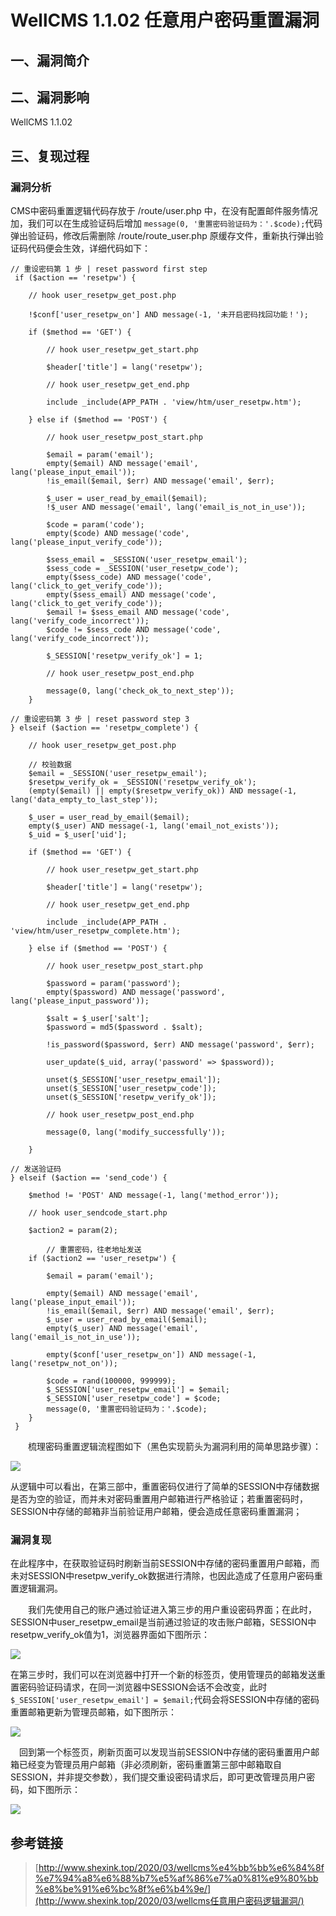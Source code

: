 WellCMS 1.1.02 任意用户密码重置漏洞
===================================

一、漏洞简介
------------

二、漏洞影响
------------

WellCMS 1.1.02

三、复现过程
------------

### 漏洞分析

CMS中密码重置逻辑代码存放于 /route/user.php
中，在没有配置邮件服务情况加，我们可以在生成验证码后增加
`message(0, '重置密码验证码为：'.$code);`代码弹出验证码，修改后需删除
/route/route\_user.php
原缓存文件，重新执行弹出验证码代码便会生效，详细代码如下：

    // 重设密码第 1 步 | reset password first step
     if ($action == 'resetpw') {

        // hook user_resetpw_get_post.php

        !$conf['user_resetpw_on'] AND message(-1, '未开启密码找回功能！');

        if ($method == 'GET') {

            // hook user_resetpw_get_start.php

            $header['title'] = lang('resetpw');

            // hook user_resetpw_get_end.php

            include _include(APP_PATH . 'view/htm/user_resetpw.htm');

        } else if ($method == 'POST') {

            // hook user_resetpw_post_start.php

            $email = param('email');
            empty($email) AND message('email', lang('please_input_email'));
            !is_email($email, $err) AND message('email', $err);

            $_user = user_read_by_email($email);
            !$_user AND message('email', lang('email_is_not_in_use'));

            $code = param('code');
            empty($code) AND message('code', lang('please_input_verify_code'));

            $sess_email = _SESSION('user_resetpw_email');
            $sess_code = _SESSION('user_resetpw_code');
            empty($sess_code) AND message('code', lang('click_to_get_verify_code'));
            empty($sess_email) AND message('code', lang('click_to_get_verify_code'));
            $email != $sess_email AND message('code', lang('verify_code_incorrect'));
            $code != $sess_code AND message('code', lang('verify_code_incorrect'));

            $_SESSION['resetpw_verify_ok'] = 1;

            // hook user_resetpw_post_end.php

            message(0, lang('check_ok_to_next_step'));
        }

    // 重设密码第 3 步 | reset password step 3
    } elseif ($action == 'resetpw_complete') {

        // hook user_resetpw_get_post.php

        // 校验数据
        $email = _SESSION('user_resetpw_email');
        $resetpw_verify_ok = _SESSION('resetpw_verify_ok');
        (empty($email) || empty($resetpw_verify_ok)) AND message(-1, lang('data_empty_to_last_step'));

        $_user = user_read_by_email($email);
        empty($_user) AND message(-1, lang('email_not_exists'));
        $_uid = $_user['uid'];

        if ($method == 'GET') {

            // hook user_resetpw_get_start.php

            $header['title'] = lang('resetpw');

            // hook user_resetpw_get_end.php

            include _include(APP_PATH . 'view/htm/user_resetpw_complete.htm');

        } else if ($method == 'POST') {

            // hook user_resetpw_post_start.php

            $password = param('password');
            empty($password) AND message('password', lang('please_input_password'));

            $salt = $_user['salt'];
            $password = md5($password . $salt);

            !is_password($password, $err) AND message('password', $err);

            user_update($_uid, array('password' => $password));

            unset($_SESSION['user_resetpw_email']);
            unset($_SESSION['user_resetpw_code']);
            unset($_SESSION['resetpw_verify_ok']);

            // hook user_resetpw_post_end.php

            message(0, lang('modify_successfully'));

        }

    // 发送验证码
    } elseif ($action == 'send_code') {

        $method != 'POST' AND message(-1, lang('method_error'));

        // hook user_sendcode_start.php

        $action2 = param(2);

            // 重置密码，往老地址发送
        if ($action2 == 'user_resetpw') {

            $email = param('email');

            empty($email) AND message('email', lang('please_input_email'));
            !is_email($email, $err) AND message('email', $err);
            $_user = user_read_by_email($email);
            empty($_user) AND message('email', lang('email_is_not_in_use'));

            empty($conf['user_resetpw_on']) AND message(-1, lang('resetpw_not_on'));

            $code = rand(100000, 999999);
            $_SESSION['user_resetpw_email'] = $email;
            $_SESSION['user_resetpw_code'] = $code;
            message(0, '重置密码验证码为：'.$code);
        }
     }

  梳理密码重置逻辑流程图如下（黑色实现箭头为漏洞利用的简单思路步骤）：

![](./resource/WellCMS1.1.02任意用户密码重置漏洞/media/rId25.png)

从逻辑中可以看出，在第三部中，重置密码仅进行了简单的SESSION中存储数据是否为空的验证，而并未对密码重置用户邮箱进行严格验证；若重置密码时，SESSION中存储的邮箱非当前验证用户邮箱，便会造成任意密码重置漏洞；

### 漏洞复现

在此程序中，在获取验证码时刷新当前SESSION中存储的密码重置用户邮箱，而未对SESSION中resetpw\_verify\_ok数据进行清除，也因此造成了任意用户密码重置逻辑漏洞。

  我们先使用自己的账户通过验证进入第三步的用户重设密码界面；在此时，SESSION中user\_resetpw\_email是当前通过验证的攻击账户邮箱，SESSION中resetpw\_verify\_ok值为1，浏览器界面如下图所示：

![](./resource/WellCMS1.1.02任意用户密码重置漏洞/media/rId27.png)

在第三步时，我们可以在浏览器中打开一个新的标签页，使用管理员的邮箱发送重置密码验证码请求，在同一浏览器中SESSION会话不会改变，此时
`$_SESSION['user_resetpw_email'] = $email;`代码会将SESSION中存储的密码重置邮箱更新为管理员邮箱，如下图所示：

![](./resource/WellCMS1.1.02任意用户密码重置漏洞/media/rId28.png)

 回到第一个标签页，刷新页面可以发现当前SESSION中存储的密码重置用户邮箱已经变为管理员用户邮箱（非必须刷新，密码重置第三部中邮箱取自SESSION，并非提交参数），我们提交重设密码请求后，即可更改管理员用户密码，如下图所示：

![](./resource/WellCMS1.1.02任意用户密码重置漏洞/media/rId29.png)

参考链接
--------

> [http://www.shexink.top/2020/03/wellcms%e4%bb%bb%e6%84%8f%e7%94%a8%e6%88%b7%e5%af%86%e7%a0%81%e9%80%bb%e8%be%91%e6%bc%8f%e6%b4%9e/](http://www.shexink.top/2020/03/wellcms任意用户密码逻辑漏洞/)

